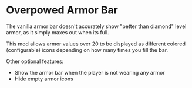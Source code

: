 # Overpowed Armor Bar
The vanilla armor bar doesn't accurately show "better than diamond" level armor, as it simply maxes out when its full.

This mod allows armor values over 20 to be displayed as different colored (configurable) icons depending on how many times you fill the bar.

Other optional features:

* Show the armor bar when the player is not wearing any armor
* Hide empty armor icons
